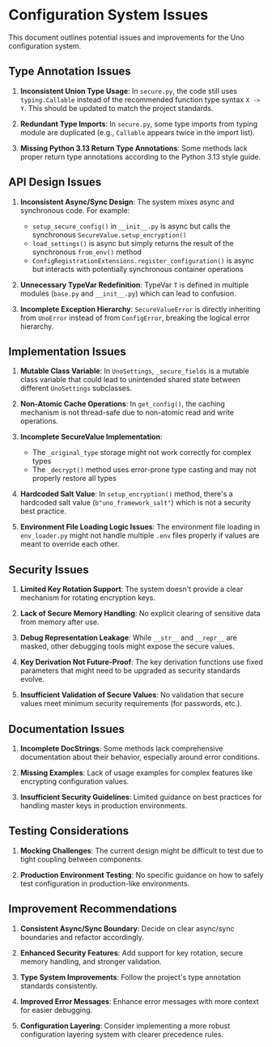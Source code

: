 # Configuration System Issues

This document outlines potential issues and improvements for the Uno configuration system.

## Type Annotation Issues

1. **Inconsistent Union Type Usage**: In `secure.py`, the code still uses `typing.Callable` instead of the recommended function type syntax `X -> Y`. This should be updated to match the project standards.

2. **Redundant Type Imports**: In `secure.py`, some type imports from typing module are duplicated (e.g., `Callable` appears twice in the import list).

3. **Missing Python 3.13 Return Type Annotations**: Some methods lack proper return type annotations according to the Python 3.13 style guide.

## API Design Issues

1. **Inconsistent Async/Sync Design**: The system mixes async and synchronous code. For example:
   - `setup_secure_config()` in `__init__.py` is async but calls the synchronous `SecureValue.setup_encryption()`
   - `load_settings()` is async but simply returns the result of the synchronous `from_env()` method
   - `ConfigRegistrationExtensions.register_configuration()` is async but interacts with potentially synchronous container operations

2. **Unnecessary TypeVar Redefinition**: TypeVar `T` is defined in multiple modules (`base.py` and `__init__.py`) which can lead to confusion.

3. **Incomplete Exception Hierarchy**: `SecureValueError` is directly inheriting from `UnoError` instead of from `ConfigError`, breaking the logical error hierarchy.

## Implementation Issues

1. **Mutable Class Variable**: In `UnoSettings`, `_secure_fields` is a mutable class variable that could lead to unintended shared state between different `UnoSettings` subclasses.

2. **Non-Atomic Cache Operations**: In `get_config()`, the caching mechanism is not thread-safe due to non-atomic read and write operations.

3. **Incomplete SecureValue Implementation**:
   - The `_original_type` storage might not work correctly for complex types
   - The `_decrypt()` method uses error-prone type casting and may not properly restore all types

4. **Hardcoded Salt Value**: In `setup_encryption()` method, there's a hardcoded salt value (`b"uno_framework_salt"`) which is not a security best practice.

5. **Environment File Loading Logic Issues**: The environment file loading in `env_loader.py` might not handle multiple `.env` files properly if values are meant to override each other.

## Security Issues

1. **Limited Key Rotation Support**: The system doesn't provide a clear mechanism for rotating encryption keys.

2. **Lack of Secure Memory Handling**: No explicit clearing of sensitive data from memory after use.

3. **Debug Representation Leakage**: While `__str__` and `__repr__` are masked, other debugging tools might expose the secure values.

4. **Key Derivation Not Future-Proof**: The key derivation functions use fixed parameters that might need to be upgraded as security standards evolve.

5. **Insufficient Validation of Secure Values**: No validation that secure values meet minimum security requirements (for passwords, etc.).

## Documentation Issues

1. **Incomplete DocStrings**: Some methods lack comprehensive documentation about their behavior, especially around error conditions.

2. **Missing Examples**: Lack of usage examples for complex features like encrypting configuration values.

3. **Insufficient Security Guidelines**: Limited guidance on best practices for handling master keys in production environments.

## Testing Considerations

1. **Mocking Challenges**: The current design might be difficult to test due to tight coupling between components.

2. **Production Environment Testing**: No specific guidance on how to safely test configuration in production-like environments.

## Improvement Recommendations

1. **Consistent Async/Sync Boundary**: Decide on clear async/sync boundaries and refactor accordingly.

2. **Enhanced Security Features**: Add support for key rotation, secure memory handling, and stronger validation.

3. **Type System Improvements**: Follow the project's type annotation standards consistently.

4. **Improved Error Messages**: Enhance error messages with more context for easier debugging.

5. **Configuration Layering**: Consider implementing a more robust configuration layering system with clearer precedence rules.
